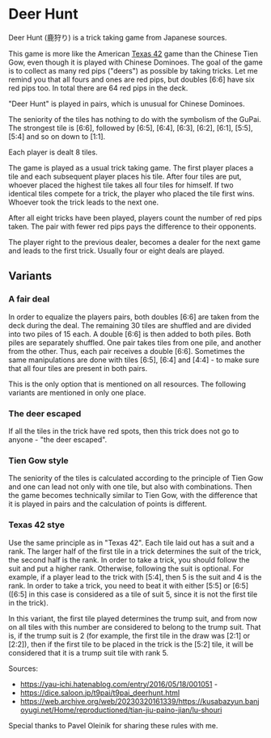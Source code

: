# Deer Hunt

Deer Hunt (鹿狩り) is a trick taking game from Japanese sources.

This game is more like the American [Texas 42](https://www.pagat.com/domino/trick/42.html) game than the Chinese Tien Gow, even though it is played with Chinese Dominoes. 
The goal of the game is to collect as many red pips ("deers") as possible by taking tricks. 
Let me remind you that all fours and ones are red pips, but doubles [6:6] have six red pips too. 
In total there are 64 red pips in the deck.

"Deer Hunt" is played in pairs, which is unusual for Chinese Dominoes.

The seniority of the tiles has nothing to do with the symbolism of the GuPai. 
The strongest tile is [6:6], followed by [6:5], [6:4], [6:3], [6:2], [6:1], [5:5], [5:4] and so on down to [1:1].

Each player is dealt 8 tiles.

The game is played as a usual trick taking game. 
The first player places a tile and each subsequent player places his tile. 
After four tiles are put, whoever placed the highest tile takes all four tiles for himself. 
If two identical tiles compete for a trick, the player who placed the tile first wins. 
Whoever took the trick leads to the next one.

After all eight tricks have been played, players count the number of red pips taken. 
The pair with fewer red pips pays the difference to their opponents.

The player right to the previous dealer, becomes a dealer for the next game and leads to the first trick. 
Usually four or eight deals are played.

## Variants

### A fair deal

In order to equalize the players pairs, both doubles [6:6] are taken from the deck during the deal. 
The remaining 30 tiles are shuffled and are divided into two piles of 15 each. 
A double [6:6] is then added to both piles. 
Both piles are separately shuffled. 
One pair takes tiles from one pile, and another from the other. 
Thus, each pair receives a double [6:6]. 
Sometimes the same manipulations are done with tiles [6:5], [6:4] and [4:4] - to make sure that all four tiles are present in both pairs.

This is the only option that is mentioned on all resources. 
The following variants are mentioned in only one place.

### The deer escaped

If all the tiles in the trick have red spots, then this trick does not go to anyone - "the deer escaped".

### Tien Gow style

The seniority of the tiles is calculated according to the principle of Tien Gow and one can lead not only with one tile, but also with combinations. 
Then the game becomes technically similar to Tien Gow, with the difference that it is played in pairs and the calculation of points is different.

### Texas 42 stye

Use the same principle as in "Texas 42". 
Each tile laid out has a suit and a rank. 
The larger half of the first tile in a trick determines the suit of the trick, the second half is the rank. 
In order to take a trick, you should follow the suit and put a higher rank.
Otherwise, following the suit is optional.
For example, if a player lead to the trick with [5:4], then 5 is the suit and 4 is the rank. 
In order to take a trick, you need to beat it with either [5:5] or [6:5] ([6:5] in this case is considered as a tile of suit 5, since it is not the first tile in the trick). 

In this variant, the first tile played determines the trump suit, and from now on all tiles with this number are considered to belong to the trump suit. 
That is, if the trump suit is 2 (for example, the first tile in the draw was [2:1] or [2:2]), then if the first tile to be placed in the trick is the [5:2] tile, it will be considered that it is a trump suit tile with rank 5.

Sources:

- https://yau-ichi.hatenablog.com/entry/2016/05/18/001051 -
- https://dice.saloon.jp/t9pai/t9pai_deerhunt.html
- https://web.archive.org/web/20230320161339/https://kusabazyun.banjoyugi.net/Home/reproductioned/tian-jiu-paino-jian/lu-shouri

Special thanks to Pavel Oleinik for sharing these rules with me. 
